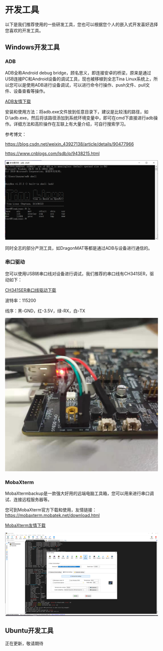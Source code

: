 # 开发工具



以下是我们推荐使用的一些研发工具，您也可以根据您个人的嵌入式开发喜好选择您喜欢的开发工具。



## Windows开发工具



### ADB

ADB全称Android debug bridge，顾名思义，即连接安卓的桥梁，原来是通过USB连接PC和Android设备的调试工具，现也被移植到全志Tina Linux系统上，所以您可以是使用ADB进行设备调试，可以进行命令行操作、push文件、pull文件、设备查看等操作。

[ADB友情下载](http://netstorage.allwinnertech.com:5000/sharing/pMeEBk2fq)

安装和使用方法：将adb.exe文件放到任意目录下，建议是比较浅的路径，如D:\adb.exe，然后将该路径添加到系统环境变量中，即可在cmd下直接进行adb操作。详细方法和高阶操作在互联上有大量介绍，可自行搜索学习。

参考博文：

<https://blog.csdn.net/weixin_43927138/article/details/90477966>

<https://www.cnblogs.com/lsdb/p/9438215.html>

![ADB截图](../assets/img/ADB%E6%88%AA%E5%9B%BE.png)

同时全志的部分产测工具，如DragonMAT等都是通过ADB与设备进行通信的。



### 串口驱动

您可以使用USB转串口线对设备进行调试，我们推荐的串口线有CH341SER，驱动如下：

[CH341SER串口线驱动下载](http://netstorage.allwinnertech.com:5000/sharing/rXvhnVDX9)

波特率：115200

线序：黑-GND，红-3.5V，绿-RX，白-TX

![串口线截图](../assets/img/%E4%B8%B2%E5%8F%A3%E7%BA%BF%E6%88%AA%E5%9B%BE.jpg)



### MobaXterm

MobaXtermbackup是一款强大好用的远端电脑工具箱，您可以用来进行串口调试、连接远程服务器等。

您可到MobaXterm官方下载和使用，友情链接：<https://mobaxterm.mobatek.net/download.html>

[MobaXterm友情下载](http://netstorage.allwinnertech.com:5000/sharing/BrJKmt3sL)



![串口工具截图](../assets/img/%E4%B8%B2%E5%8F%A3%E5%B7%A5%E5%85%B7%E6%88%AA%E5%9B%BE.png)



## Ubuntu开发工具

正在更新，敬请期待